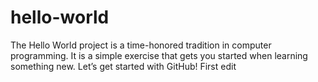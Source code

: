 # hello-world
The Hello World project is a time-honored tradition in computer programming. It is a simple exercise that gets you started when learning something new. Let’s get started with GitHub!
First edit
